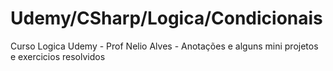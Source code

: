 # Udemy/CSharp/Logica/Condicionais
 Curso Logica Udemy - Prof Nelio Alves - Anotações e alguns mini projetos e exercicios resolvidos
